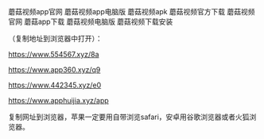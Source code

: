 蘑菇视频app官网
蘑菇视频app电脑版
蘑菇视频apk
蘑菇视频官方下载
蘑菇视频官网
蘑菇app下载
蘑菇视频电脑版
蘑菇视频下载安装

（复制地址到浏览器中打开）：

https://www.554567.xyz/8a

https://www.app360.xyz/q9

https://www.442345.xyz/e0

https://www.apphuijia.xyz/app

复制网址到浏览器，苹果一定要用自带浏览safari，安卓用谷歌浏览器或者火狐浏览器。
